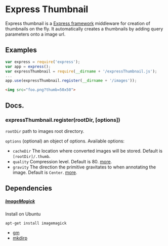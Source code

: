 # Express Thumbnail

Express thumbnail is a [Express framework](http://expressjs.com/) middleware for creation of thumbnails on the fly. 
It automatically creates a thumbnails by adding query parameters onto a image url.

## Examples

```js
var express = require('express');
var app = express();
var expressThumbnail = require(__dirname + '/expressThumbnail.js');
...
app.use(expressThumbnail.register(__dirname + '/images'));
```

```html
<img src="foo.png?thumb=50x50">
```

## Docs.

### expressThumbnail.register(rootDir, [options])

`rootDir` path to images root directory.

`options` (optional) an object of options. Available options:

* `cacheDir` The location where converted images will be stored. Default is `[rootDir]/.thumb`.
* `quality` Compression level. Default is 80. [more](http://aheckmann.github.io/gm/docs.html#quality). 
* `gravity` The direction the primitive gravitates to when annotating the image. Default is `Center`. [more](http://aheckmann.github.io/gm/docs.html#gravity).

## Dependencies

##### [ImageMagick](http://www.imagemagick.org)

Install on Ubuntu

    apt-get install imagemagick
    
* [gm](http://aheckmann.github.io/gm)
* [mkdirp](https://github.com/substack/node-mkdirp)
